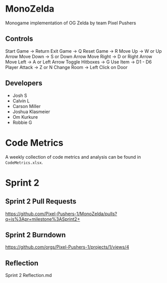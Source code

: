 # MonoZelda
Monogame implementation of OG Zelda by team Pixel Pushers

## Controls
Start Game -> Return
Exit Game -> Q
Reset Game -> R
Move Up -> W or Up Arrow
Move Down -> S or Down Arrow
Move Right -> D or Right Arrow
Move Left -> A or Left Arrow
Toggle Hitboxes -> G
Use Item -> D1 - D6
Player Attack -> Z or N
Change Room -> Left Click on Door

## Developers
- Josh S
- Calvin L
- Carson Miller
- Joshua Klasmeier
- Om Kurkure
- Robbie G

# Code Metrics
A weekly collection of code metrics and analysis can be found in `CodeMetrics.xlsx`.

# Sprint 2

## Sprint 2 Pull Requests
https://github.com/Pixel-Pushers-1/MonoZelda/pulls?q=is%3Apr+milestone%3ASprint2+

## Sprint 2 Burndown
https://github.com/orgs/Pixel-Pushers-1/projects/1/views/4

## Reflection
Sprint 2 Reflection.md